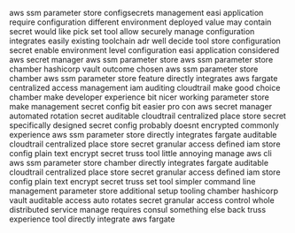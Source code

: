 aws ssm parameter store configsecrets management easi application require configuration different environment deployed value may contain secret would like pick set tool allow securely manage configuration integrates easily existing toolchain adr well decide tool store configuration secret enable environment level configuration easi application considered aws secret manager aws ssm parameter store aws ssm parameter store chamber hashicorp vault outcome chosen aws ssm parameter store chamber aws ssm parameter store feature directly integrates aws fargate centralized access management iam auditing cloudtrail make good choice chamber make developer experience bit nicer working parameter store make management secret config bit easier pro con aws secret manager automated rotation secret auditable cloudtrail centralized place store secret specifically designed secret config probably doesnt encrypted commonly experience aws ssm parameter store directly integrates fargate auditable cloudtrail centralized place store secret granular access defined iam store config plain text encrypt secret truss tool little annoying manage aws cli aws ssm parameter store chamber directly integrates fargate auditable cloudtrail centralized place store secret granular access defined iam store config plain text encrypt secret truss set tool simpler command line management parameter store additional setup tooling chamber hashicorp vault auditable access auto rotates secret granular access control whole distributed service manage requires consul something else back truss experience tool directly integrate aws fargate